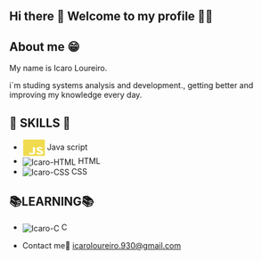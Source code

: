 ## Hi there 👋  Welcome to my profile 🐱‍🏍
## About me 😁
My name is Icaro Loureiro.

i´m studing systems analysis and development., getting better and improving my knowledge every day.
## 🤖 SKILLS 🤖

 - <img align="center" alt="Icaro-Js" height="30" width="40" src="https://raw.githubusercontent.com/devicons/devicon/master/icons/javascript/javascript-plain.svg"> Java script
 - <img align="center" alt="Icaro-HTML" height="30" width="40" src="https://cdn.jsdelivr.net/gh/devicons/devicon@latest/icons/html5/html5-original.svg" /> HTML
 - <img align="center" alt="Icaro-CSS" height="30" width="40" src="https://cdn.jsdelivr.net/gh/devicons/devicon@latest/icons/css3/css3-original.svg" /> CSS

  ## 📚LEARNING📚
 - <img align="center" alt="Icaro-C" height="30" width="40" src="https://cdn.jsdelivr.net/gh/devicons/devicon@latest/icons/c/c-original.svg"/> C

- Contact me🧐 icaroloureiro.930@gmail.com
